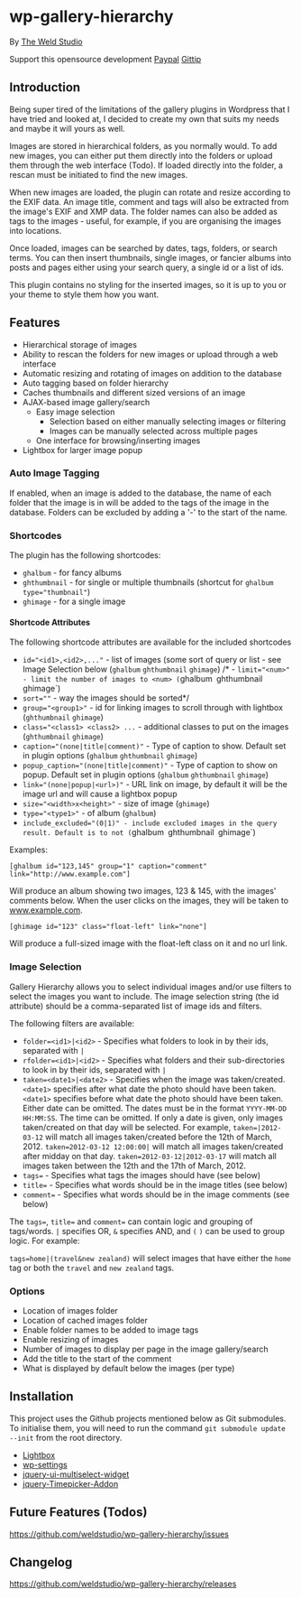 wp-gallery-hierarchy
====================

By [The Weld Studio](http://www.theweldstudio.com)

Support this opensource development [Paypal](https://www.paypal.com/cgi-bin/webscr?cmd=_donations&business=opensource%40theweldstudio%2ecom&lc=NZ&item_name=The%20Weld%20Studio%20Opensource&currency_code=USD&bn=PP%2dDonationsBF%3abtn_donate_LG%2egif%3aNonHosted) [Gittip](https://www.gittip.com/The%20Weld%20Studio/)

## Introduction

Being super tired of the limitations of the gallery plugins in Wordpress
that I have tried and looked at, I decided to create my own that suits my
needs and maybe it will yours as well.

Images are stored in hierarchical folders, as you normally would. To add new
images, you can either put them directly into the folders or upload them 
through the web interface (Todo). If loaded directly into the folder, a
rescan must be initiated to find the new images.

When new images are loaded, the plugin can rotate and resize according to the
EXIF data. An image title, comment and tags will also be extracted from the
image's EXIF and XMP data. The folder names can also be added as tags to the
images - useful, for example, if you are organising the images into locations.

Once loaded, images can be searched by dates, tags, folders, or
search terms. You can then insert thumbnails, single images, or fancier albums
into posts and pages either using your search query, a single id or a list of
ids.

This plugin contains no styling for the inserted images, so it is up to you or
your theme to style them how you want.

## Features
- Hierarchical storage of images
- Ability to rescan the folders for new images or upload through a web
  interface
- Automatic resizing and rotating of images on addition to the database
- Auto tagging based on folder hierarchy
- Caches thumbnails and different sized versions of an image
- AJAX-based image gallery/search
  - Easy image selection
    - Selection based on either manually selecting images or filtering
    - Images can be manually selected across multiple pages
  - One interface for browsing/inserting images
- Lightbox for larger image popup

### Auto Image Tagging
If enabled, when an image is added to the database, the name of each folder
that the image is in will be added to the tags of the image in the database.
Folders can be excluded by adding a '-' to the start of the name.

### Shortcodes
The plugin has the following shortcodes:
- `ghalbum` - for fancy albums
- `ghthumbnail` - for single or multiple thumbnails
  (shortcut for `ghalbum type="thumbnail"`)
- `ghimage` - for a single image

#### Shortcode Attributes

The following shortcode attributes are available for the included shortcodes
- `id="<id1>,<id2>,..."` - list of images (some sort of query or list - see
  Image Selection below (`ghalbum` `ghthumbnail` `ghimage`)
/* - `limit="<num>" - limit the number of images to <num>
  (`ghalbum` `ghthumbnail` `ghimage`)
- `sort=""` - way the images should be sorted*/
- `group="<group1>"` - id for linking images to scroll through with lightbox
  (`ghthumbnail` `ghimage`)
- `class="<class1> <class2> ...` - additional classes to put on the images
  (`ghthumbnail` `ghimage`)
- `caption="(none|title|comment)"` - Type of caption to show. Default set in
  plugin options (`ghalbum` `ghthumbnail` `ghimage`)
- `popup_caption="(none|title|comment)"` - Type of caption to show on popup.
  Default set in plugin options (`ghalbum` `ghthumbnail` `ghimage`)
- `link="(none|popup|<url>)"` - URL link on image, by default it will be the
  image url and will cause a lightbox popup
- `size="<width>x<height>"` - size of image (`ghimage`)
- `type="<type1>"` - of album (`ghalbum`)
- `include_excluded="(0|1)" - include excluded images in the query result.
  Default is to not (`ghalbum` `ghthumbnail` `ghimage`)

Examples:

`[ghalbum id="123,145" group="1" caption="comment" link="http://www.example.com"]`

Will produce an album showing two images, 123 & 145, with the images' comments below.
When the user clicks on the images, they will be taken to www.example.com.

`[ghimage id="123" class="float-left" link="none"]`

Will produce a full-sized image with the float-left class on it and no url
link.

### Image Selection

Gallery Hierarchy allows you to select individual images and/or use filters to select
the images you want to include. The image selection string (the id attribute)
should be a comma-separated list of image ids and filters.

The following filters are available:
- `folder=<id1>|<id2>` - Specifies what folders to look in by their ids,
  separated with `|`
- `rfolder=<id1>|<id2>` - Specifies what folders and their sub-directories to
  look in by their ids, separated with `|`
- `taken=<date1>|<date2>` - Specifies when the image was taken/created.
  `<date1>` specifies after what date the photo should have been taken.
  `<date1>` specifies before what date the photo should have been taken.
  Either date can be omitted. The dates must be in the format
  `YYYY-MM-DD HH:MM:SS`. The time can be omitted. If only a date is given, only
  images taken/created on that day will be selected. For example,
  `taken=|2012-03-12` will match all images taken/created before the 12th of
  March, 2012.	`taken=2012-03-12 12:00:00|` will match all images
  taken/created after midday on that day. `taken=2012-03-12|2012-03-17` will
  match all images taken between the 12th and the 17th of March, 2012.
- `tags=` - Specifies what tags the images should have (see below)
- `title=` - Specifies what words should be in the image titles (see below)
- `comment=` - Specifies what words should be in the image comments (see below)

The `tags=`, `title=` and `comment=` can contain logic and grouping of tags/words.
`|` specifies OR, `&` specifies AND, and `(` `)` can be used to group logic.
For example:

`tags=home|(travel&new zealand)` will select images that have either the `home`
tag or both the `travel` and `new zealand` tags.

### Options
- Location of images folder
- Location of cached images folder
- Enable folder names to be added to image tags
- Enable resizing of images
- Number of images to display per page in the image gallery/search
- Add the title to the start of the comment
- What is displayed by default below the images (per type)

## Installation
This project uses the Github projects mentioned below as Git submodules.
To initialise them, you will need to run the command
`git submodule update --init`
from the root directory.
- [Lightbox](https://github.com/lokesh/lightbox2.git)
- [wp-settings](https://github.com/weldstudio/wp-settings)
- [jquery-ui-multiselect-widget](https://github.com/ehynds/jquery-ui-multiselect-widget)
- [jquery-Timepicker-Addon](https://github.com/trentrichardson/jQuery-Timepicker-Addon)

## Future Features (Todos)
https://github.com/weldstudio/wp-gallery-hierarchy/issues

## Changelog
https://github.com/weldstudio/wp-gallery-hierarchy/releases
